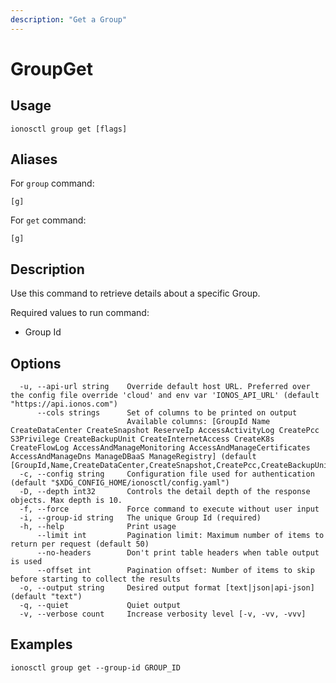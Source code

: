 ```yaml
---
description: "Get a Group"
---
```


# GroupGet

## Usage

```text
ionosctl group get [flags]
```

## Aliases

For `group` command:

```text
[g]
```

For `get` command:

```text
[g]
```

## Description

Use this command to retrieve details about a specific Group.

Required values to run command:

* Group Id

## Options

```text
  -u, --api-url string    Override default host URL. Preferred over the config file override 'cloud' and env var 'IONOS_API_URL' (default "https://api.ionos.com")
      --cols strings      Set of columns to be printed on output 
                          Available columns: [GroupId Name CreateDataCenter CreateSnapshot ReserveIp AccessActivityLog CreatePcc S3Privilege CreateBackupUnit CreateInternetAccess CreateK8s CreateFlowLog AccessAndManageMonitoring AccessAndManageCertificates AccessAndManageDns ManageDBaaS ManageRegistry] (default [GroupId,Name,CreateDataCenter,CreateSnapshot,CreatePcc,CreateBackupUnit,CreateInternetAccess,CreateK8s,ReserveIp])
  -c, --config string     Configuration file used for authentication (default "$XDG_CONFIG_HOME/ionosctl/config.yaml")
  -D, --depth int32       Controls the detail depth of the response objects. Max depth is 10.
  -f, --force             Force command to execute without user input
  -i, --group-id string   The unique Group Id (required)
  -h, --help              Print usage
      --limit int         Pagination limit: Maximum number of items to return per request (default 50)
      --no-headers        Don't print table headers when table output is used
      --offset int        Pagination offset: Number of items to skip before starting to collect the results
  -o, --output string     Desired output format [text|json|api-json] (default "text")
  -q, --quiet             Quiet output
  -v, --verbose count     Increase verbosity level [-v, -vv, -vvv]
```

## Examples

```text
ionosctl group get --group-id GROUP_ID
```

